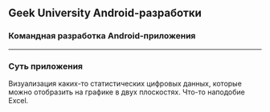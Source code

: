 ## Geek University Android-разработки
### Командная разработка Android-приложения

---

### Суть приложения
Визуализация каких-то статистических цифровых данных, которые можно отобразить на графике в двух плоскостях. Что-то наподобие Excel.
